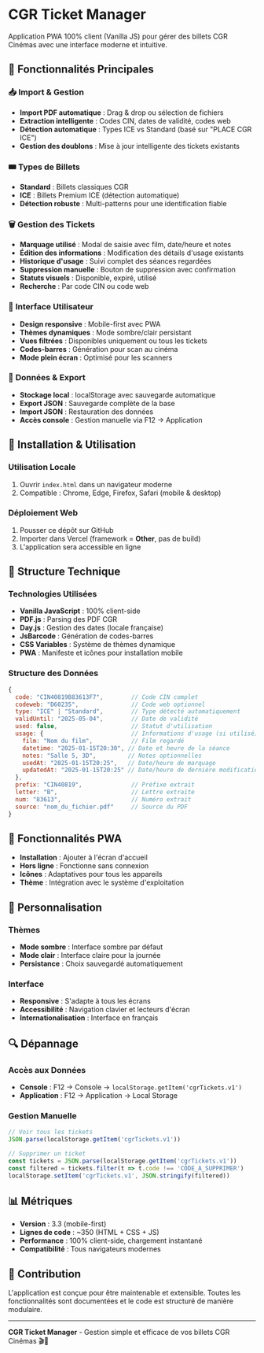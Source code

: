 # CGR Ticket Manager

Application PWA 100% client (Vanilla JS) pour gérer des billets CGR Cinémas avec une interface moderne et intuitive.

## 🎯 Fonctionnalités Principales

### 📥 **Import & Gestion**
- **Import PDF automatique** : Drag & drop ou sélection de fichiers
- **Extraction intelligente** : Codes CIN, dates de validité, codes web
- **Détection automatique** : Types ICE vs Standard (basé sur "PLACE CGR ICE")
- **Gestion des doublons** : Mise à jour intelligente des tickets existants

### 🎟️ **Types de Billets**
- **Standard** : Billets classiques CGR
- **ICE** : Billets Premium ICE (détection automatique)
- **Détection robuste** : Multi-patterns pour une identification fiable

### 🗑️ **Gestion des Tickets**
- **Marquage utilisé** : Modal de saisie avec film, date/heure et notes
- **Édition des informations** : Modification des détails d'usage existants
- **Historique d'usage** : Suivi complet des séances regardées
- **Suppression manuelle** : Bouton de suppression avec confirmation
- **Statuts visuels** : Disponible, expiré, utilisé
- **Recherche** : Par code CIN ou code web

### 📱 **Interface Utilisateur**
- **Design responsive** : Mobile-first avec PWA
- **Thèmes dynamiques** : Mode sombre/clair persistant
- **Vues filtrées** : Disponibles uniquement ou tous les tickets
- **Codes-barres** : Génération pour scan au cinéma
- **Mode plein écran** : Optimisé pour les scanners

### 💾 **Données & Export**
- **Stockage local** : localStorage avec sauvegarde automatique
- **Export JSON** : Sauvegarde complète de la base
- **Import JSON** : Restauration des données
- **Accès console** : Gestion manuelle via F12 → Application

## 🚀 Installation & Utilisation

### **Utilisation Locale**
1. Ouvrir `index.html` dans un navigateur moderne
2. Compatible : Chrome, Edge, Firefox, Safari (mobile & desktop)

### **Déploiement Web**
1. Pousser ce dépôt sur GitHub
2. Importer dans Vercel (framework = **Other**, pas de build)
3. L'application sera accessible en ligne

## 🔧 Structure Technique

### **Technologies Utilisées**
- **Vanilla JavaScript** : 100% client-side
- **PDF.js** : Parsing des PDF CGR
- **Day.js** : Gestion des dates (locale française)
- **JsBarcode** : Génération de codes-barres
- **CSS Variables** : Système de thèmes dynamique
- **PWA** : Manifeste et icônes pour installation mobile

### **Structure des Données**
```javascript
{
  code: "CIN40819B83613F7",        // Code CIN complet
  codeweb: "D60235",               // Code web optionnel
  type: "ICE" | "Standard",        // Type détecté automatiquement
  validUntil: "2025-05-04",        // Date de validité
  used: false,                     // Statut d'utilisation
  usage: {                         // Informations d'usage (si utilisé)
    film: "Nom du film",           // Film regardé
    datetime: "2025-01-15T20:30", // Date et heure de la séance
    notes: "Salle 5, 3D",         // Notes optionnelles
    usedAt: "2025-01-15T20:25",   // Date/heure de marquage
    updatedAt: "2025-01-15T20:25" // Date/heure de dernière modification
  },
  prefix: "CIN40819",              // Préfixe extrait
  letter: "B",                     // Lettre extraite
  num: "83613",                    // Numéro extrait
  source: "nom_du_fichier.pdf"     // Source du PDF
}
```

## 📱 Fonctionnalités PWA

- **Installation** : Ajouter à l'écran d'accueil
- **Hors ligne** : Fonctionne sans connexion
- **Icônes** : Adaptatives pour tous les appareils
- **Thème** : Intégration avec le système d'exploitation

## 🎨 Personnalisation

### **Thèmes**
- **Mode sombre** : Interface sombre par défaut
- **Mode clair** : Interface claire pour la journée
- **Persistance** : Choix sauvegardé automatiquement

### **Interface**
- **Responsive** : S'adapte à tous les écrans
- **Accessibilité** : Navigation clavier et lecteurs d'écran
- **Internationalisation** : Interface en français

## 🔍 Dépannage

### **Accès aux Données**
- **Console** : F12 → Console → `localStorage.getItem('cgrTickets.v1')`
- **Application** : F12 → Application → Local Storage

### **Gestion Manuelle**
```javascript
// Voir tous les tickets
JSON.parse(localStorage.getItem('cgrTickets.v1'))

// Supprimer un ticket
const tickets = JSON.parse(localStorage.getItem('cgrTickets.v1'))
const filtered = tickets.filter(t => t.code !== 'CODE_A_SUPPRIMER')
localStorage.setItem('cgrTickets.v1', JSON.stringify(filtered))
```

## 📊 Métriques

- **Version** : 3.3 (mobile-first)
- **Lignes de code** : ~350 (HTML + CSS + JS)
- **Performance** : 100% client-side, chargement instantané
- **Compatibilité** : Tous navigateurs modernes

## 🤝 Contribution

L'application est conçue pour être maintenable et extensible. Toutes les fonctionnalités sont documentées et le code est structuré de manière modulaire.

---

**CGR Ticket Manager** - Gestion simple et efficace de vos billets CGR Cinémas 🎬🍿
